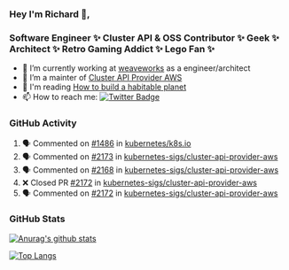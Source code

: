 ### Hey I'm Richard 👋, 

<h3 align="left">Software Engineer ✨ Cluster API & OSS Contributor ✨ Geek ✨ Architect ✨ Retro Gaming Addict ✨ Lego Fan ✨</h3>

- 🔭 I’m currently working at [weaveworks](https://github.com/weaveworks) as a engineer/architect
- 👯 I’m a mainter of [Cluster API Provider AWS](https://github.com/kubernetes-sigs/cluster-api-provider-aws)
- 💬 I'm reading [How to build a habitable planet](https://www.amazon.co.uk/How-Build-Habitable-Planet-Humankind/dp/0691140065)
- 📫 How to reach me: [![Twitter Badge](https://img.shields.io/badge/-@fruit_case-00acee?style=flat&logo=Twitter&logoColor=white)](https://twitter.com/intent/follow?screen_name=fruit_case "Follow on Twitter")

### GitHub Activity 

<!--START_SECTION:activity-->
1. 🗣 Commented on [#1486](https://github.com/kubernetes/k8s.io/issues/1486) in [kubernetes/k8s.io](https://github.com/kubernetes/k8s.io)
2. 🗣 Commented on [#2173](https://github.com/kubernetes-sigs/cluster-api-provider-aws/issues/2173) in [kubernetes-sigs/cluster-api-provider-aws](https://github.com/kubernetes-sigs/cluster-api-provider-aws)
3. 🗣 Commented on [#2168](https://github.com/kubernetes-sigs/cluster-api-provider-aws/issues/2168) in [kubernetes-sigs/cluster-api-provider-aws](https://github.com/kubernetes-sigs/cluster-api-provider-aws)
4. ❌ Closed PR [#2172](https://github.com/kubernetes-sigs/cluster-api-provider-aws/pull/2172) in [kubernetes-sigs/cluster-api-provider-aws](https://github.com/kubernetes-sigs/cluster-api-provider-aws)
5. 🗣 Commented on [#2172](https://github.com/kubernetes-sigs/cluster-api-provider-aws/issues/2172) in [kubernetes-sigs/cluster-api-provider-aws](https://github.com/kubernetes-sigs/cluster-api-provider-aws)
<!--END_SECTION:activity-->

### GitHub Stats

[![Anurag's github stats](https://github-readme-stats.vercel.app/api?username=richardcase&count_private=true&show_icons=true)](https://github.com/anuraghazra/github-readme-stats)

[![Top Langs](https://github-readme-stats.vercel.app/api/top-langs/?username=richardcase&hide=html&layout=compact)](https://github.com/anuraghazra/github-readme-stats)
